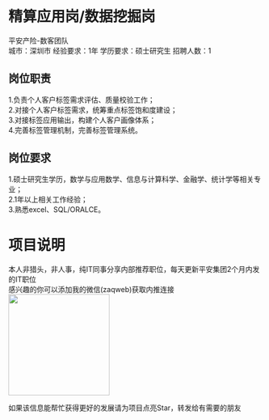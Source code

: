 # 精算应用岗/数据挖掘岗
平安产险-数客团队  
城市：深圳市 经验要求：1年 学历要求：硕士研究生  招聘人数：1

## 岗位职责
1.负责个人客户标签需求评估、质量校验工作；   
2.对接个人客户标签需求，统筹重点标签饱和度建设；   
3.对接标签应用输出，构建个人客户画像体系；   
4.完善标签管理机制，完善标签管理系统。

## 岗位要求
1.硕士研究生学历，数学与应用数学、信息与计算科学、金融学、统计学等相关专业；   
2.1年以上相关工作经验；   
3.熟悉excel、SQL/ORALCE。

# 项目说明

本人非猎头，非人事，纯IT同事分享内部推荐职位，每天更新平安集团2个月内发的IT职位  
感兴趣的你可以添加我的微信(zaqweb)获取内推连接  
<img src="https://github.com/zaqweb/PA-IT-JOBS/blob/master/WechatICode.jpeg"  height="200" width="200">

如果该信息能帮忙获得更好的发展请为项目点亮Star，转发给有需要的朋友




